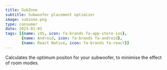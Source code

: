 ```yaml
---
title: SubZone
subtitle: Subwoofer placement optimizer
image: subzone.png
type: consumer
date: 2023-01-01
tags: [{name: iOS, icon: fa-brands fa-app-store-ios},
       {name: Android, icon: fa-brands fa-android},
       {name: React Native, icon: fa-brands fa-react}]
---
```

Calculates the optimum positon for your subwoofer, to minimise the effect of room modes.